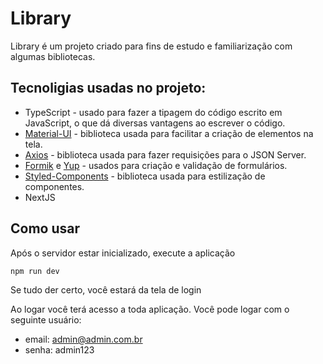 # Library

Library é um projeto criado para fins de estudo e familiarização com algumas bibliotecas.

## Tecnoligias usadas no projeto:

- TypeScript - usado para fazer a tipagem do código escrito em JavaScript, o que dá diversas vantagens ao escrever o código.
- [Material-UI](https://mui.com/) - biblioteca usada para facilitar a criação de elementos na tela.
- [Axios](https://axios-http.com/ptbr/docs/intro) - biblioteca usada para fazer requisições para o JSON Server.
- [Formik](https://formik.org/) e [Yup](https://www.npmjs.com/package/yup) - usados para criação e validação de formulários.
- [Styled-Components](https://styled-components.com/) - biblioteca usada para estilização de componentes.
- NextJS

## Como usar

Após o servidor estar inicializado, execute a aplicação

```sh
npm run dev
```

Se tudo der certo, você estará da tela de login

Ao logar você terá acesso a toda aplicação. Você pode logar com o seguinte usuário:

- email: admin@admin.com.br
- senha: admin123
